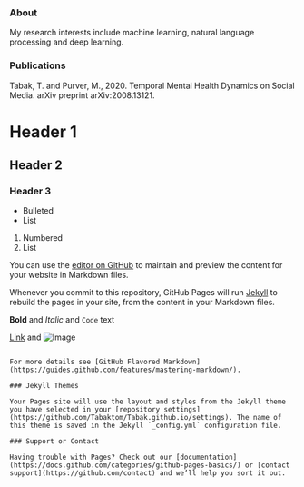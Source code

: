 ### About

My research interests include machine learning, natural language processing and deep learning.


### Publications

Tabak, T. and Purver, M., 2020. Temporal Mental Health Dynamics on Social Media. arXiv preprint arXiv:2008.13121.

# Header 1
## Header 2
### Header 3

- Bulleted
- List

1. Numbered
2. List

You can use the [editor on GitHub](https://github.com/Tabaktom/Tabak.github.io/edit/gh-pages/index.md) to maintain and preview the content for your website in Markdown files.

Whenever you commit to this repository, GitHub Pages will run [Jekyll](https://jekyllrb.com/) to rebuild the pages in your site, from the content in your Markdown files.

**Bold** and _Italic_ and `Code` text

[Link](url) and ![Image](src)
```

For more details see [GitHub Flavored Markdown](https://guides.github.com/features/mastering-markdown/).

### Jekyll Themes

Your Pages site will use the layout and styles from the Jekyll theme you have selected in your [repository settings](https://github.com/Tabaktom/Tabak.github.io/settings). The name of this theme is saved in the Jekyll `_config.yml` configuration file.

### Support or Contact

Having trouble with Pages? Check out our [documentation](https://docs.github.com/categories/github-pages-basics/) or [contact support](https://github.com/contact) and we’ll help you sort it out.

